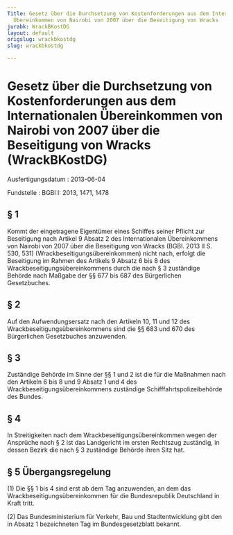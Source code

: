 ```yaml
---
Title: Gesetz über die Durchsetzung von Kostenforderungen aus dem Internationalen
  Übereinkommen von Nairobi von 2007 über die Beseitigung von Wracks
jurabk: WrackBKostDG
layout: default
origslug: wrackbkostdg
slug: wrackbkostdg

---
```


# Gesetz über die Durchsetzung von Kostenforderungen aus dem Internationalen Übereinkommen von Nairobi von 2007 über die Beseitigung von Wracks (WrackBKostDG)

Ausfertigungsdatum
:   2013-06-04

Fundstelle
:   BGBl I: 2013, 1471, 1478


## § 1

Kommt der eingetragene Eigentümer eines Schiffes seiner Pflicht zur Beseitigung nach Artikel 9 Absatz 2 des Internationalen Übereinkommens von Nairobi von 2007 über die Beseitigung von Wracks (BGBl. 2013 II S. 530, 531) (Wrackbeseitigungsübereinkommen) nicht nach, erfolgt die Beseitigung im Rahmen des Artikels 9 Absatz 6 bis 8 des Wrackbeseitigungsübereinkommens durch die nach § 3 zuständige Behörde nach Maßgabe der §§ 677 bis 687 des Bürgerlichen Gesetzbuches.


## § 2

Auf den Aufwendungsersatz nach den Artikeln 10, 11 und 12 des Wrackbeseitigungsübereinkommens sind die §§ 683 und 670 des Bürgerlichen Gesetzbuches anzuwenden.


## § 3

Zuständige Behörde im Sinne der §§ 1 und 2 ist die für die Maßnahmen nach den Artikeln 6 bis 8 und 9 Absatz 1 und 4 des Wrackbeseitigungsübereinkommens zuständige Schifffahrtspolizeibehörde des Bundes.


## § 4

In Streitigkeiten nach dem Wrackbeseitigungsübereinkommen wegen der Ansprüche nach § 2 ist das Landgericht im ersten Rechtszug zuständig, in dessen Bezirk die nach § 3 zuständige Behörde ihren Sitz hat.


## § 5 Übergangsregelung

(1) Die §§ 1 bis 4 sind erst ab dem Tag anzuwenden, an dem das Wrackbeseitigungsübereinkommen für die Bundesrepublik Deutschland in Kraft tritt.

(2) Das Bundesministerium für Verkehr, Bau und Stadtentwicklung gibt den in Absatz 1 bezeichneten Tag im Bundesgesetzblatt bekannt.

